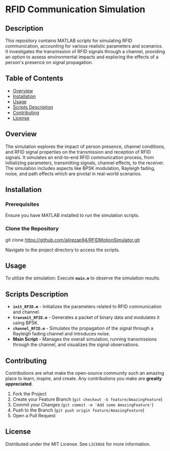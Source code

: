 # RFID Communication Simulation

## Description

This repository contains MATLAB scripts for simulating RFID communication, accounting for various realistic parameters and scenarios. It investigates the transmission of RFID signals through a channel, providing an option to assess environmental impacts and exploring the effects of a person's presence on signal propagation.

## Table of Contents

- [Overview](#overview)
- [Installation](#installation)
- [Usage](#usage)
- [Scripts Description](#scripts-description)
- [Contributing](#contributing)
- [License](#license)

## Overview
The simulation explores the impact of person presence, channel conditions, and RFID signal properties on the transmission and reception of RFID signals. It simulates an end-to-end RFID communication process, from initializing parameters, transmitting signals, channel effects, to the receiver. The simulation includes aspects like BPSK modulation, Rayleigh fading, noise, and path effects which are pivotal in real-world scenarios.

## Installation

### Prerequisites
Ensure you have MATLAB installed to run the simulation scripts.

### Clone the Repository
git clone https://github.com/alirezap94/RFIDMotionSimulator.git

Navigate to the project directory to access the scripts.

## Usage
To utilize the simulation:
Execute **`main.m`** to observe the simulation results.

## Scripts Description

- **`init_RFID.m`** - Initializes the parameters related to RFID communication and channel.
- **`transmit_RFID.m`** - Generates a packet of binary data and modulates it using BPSK.
- **`channel_RFID.m`** - Simulates the propagation of the signal through a Rayleigh fading channel and introduces noise.
- **Main Script** - Manages the overall simulation, running transmissions through the channel, and visualizes the signal observations.

## Contributing
Contributions are what make the open-source community such an amazing place to learn, inspire, and create. Any contributions you make are **greatly appreciated**.

1. Fork the Project
2. Create your Feature Branch (`git checkout -b feature/AmazingFeature`)
3. Commit your Changes (`git commit -m 'Add some AmazingFeature'`)
4. Push to the Branch (`git push origin feature/AmazingFeature`)
5. Open a Pull Request

## License
Distributed under the MIT License. See `LICENSE` for more information.
